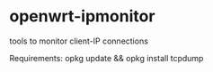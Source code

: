 # openwrt-ipmonitor
tools to monitor client-IP connections

Requirements:
  opkg update && opkg install tcpdump
